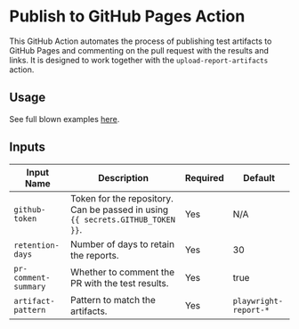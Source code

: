 # Publish to GitHub Pages Action

This GitHub Action automates the process of publishing test artifacts to GitHub Pages and commenting on the pull request with the results and links. It is designed to work together with the `upload-report-artifacts` action.

## Usage

See full blown examples [here](../README.txt).

## Inputs

| Input Name          | Description                                                                 | Required | Default                  |
|---------------------|-----------------------------------------------------------------------------|----------|--------------------------|
| `github-token`      | Token for the repository. Can be passed in using `{{ secrets.GITHUB_TOKEN }}`.| Yes      | N/A                      |
| `retention-days`    | Number of days to retain the reports.                                        | Yes      | 30                       |
| `pr-comment-summary`| Whether to comment the PR with the test results.                             | Yes      | true                     |
| `artifact-pattern`  | Pattern to match the artifacts.                                              | Yes      | `playwright-report-*`    |
